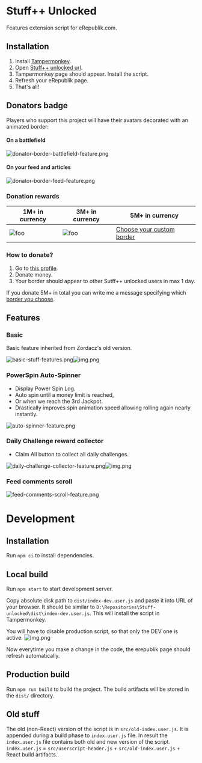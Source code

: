 # Stuff++ Unlocked

Features extension script for eRepublik.com.

## Installation

1. Install [Tampermonkey](https://www.tampermonkey.net/).
2. Open [Stuff++ unlocked url](https://github.com/Humberd/Stuff-unlocked/raw/master/src/index.user.js).
3. Tampermonkey page should appear. Install the script.
4. Refresh your eRepublik page.
5. That's all!

## Donators badge

Players who support this project
will have their avatars decorated with an animated border:

#### On a battlefield
![donator-border-battlefield-feature.png](assets%2Fdonator-border-battlefield-feature.png)

#### On your feed and articles
![donator-border-feed-feature.png](assets%2Fdonator-border-feed-feature.png)

### Donation rewards
| 1M+ in currency                                                                                                                    | 3M+ in currency                                                                                                                    | 5M+ in currency                                                                            |
|------------------------------------------------------------------------------------------------------------------------------------|------------------------------------------------------------------------------------------------------------------------------------|--------------------------------------------------------------------------------------------|
| ![foo](https://cdn.akamai.steamstatic.com/steamcommunity/public/images/items/2084820/63fb23284a65221b979c9baca15ac77dc2d4f564.png) | ![foo](https://cdn.akamai.steamstatic.com/steamcommunity/public/images/items/1037910/359032c610e13a8f370594b200b9ddf8b29aa8af.png) | [Choose your custom border](https://store.steampowered.com/points/shop/c/avatar/cluster/1) |

### How to donate?

1. Go to [this profile](https://www.erepublik.com/en/citizen/profile/4659830).
2. Donate money.
3. Your border should appear to other Sutff++ unlocked users in max 1 day. 

If you donate 5M+ in total you can write me a message specifying
which [border you choose](https://store.steampowered.com/points/shop/c/avatar/cluster/1).

## Features

### Basic

Basic feature inherited from Zordacz's old version.

![basic-stuff-features.png](assets%2Fbasic-stuff-features.png)![img.png](assets/img.png)

### PowerSpin Auto-Spinner

* Display Power Spin Log.
* Auto spin until a money limit is reached,
* Or when we reach the 3rd Jackpot.
* Drastically improves spin animation speed allowing rolling again nearly instantly.

![auto-spinner-feature.png](assets%2Fauto-spinner-feature.png)

### Daily Challenge reward collector

* Claim All button to collect all daily challenges.

![daily-challenge-collector-feature.png](assets%2Fdaily-challenge-collector-feature.png)![img.png](assets/img.png)

### Feed comments scroll

![feed-comments-scroll-feature.png](assets%2Ffeed-comments-scroll-feature.png)


# Development

## Installation
Run `npm ci` to install dependencies.

## Local build
Run `npm start` to start development server.

Copy absolute disk path to `dist/index-dev.user.js` and paste it into URL of your browser.
It should be similar to `D:\Repositories\Stuff-unlocked\dist\index-dev.user.js`.
This will install the script in Tampermonkey.

You will have to disable production script, so that only the DEV one is active.
![img.png](assets/img.png)

Now everytime you make a change in the code, the erepublik page should refresh automatically.

## Production build
Run `npm run build` to build the project. The build artifacts will be stored in the `dist/` directory.

## Old stuff
The old (non-React) version of the script is in `src/old-index.user.js`.
It is appended during a build phase to `index.user.js` file.
In result the `index.user.js` file contains both old and new version of the script.
`index.user.js` = `src/userscript-header.js` + `src/old-index.user.js` + React build artifacts..
